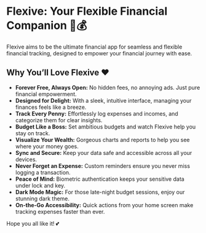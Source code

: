# Flexive: Your Flexible Financial Companion 📱💰

Flexive aims to be the ultimate financial app for seamless and flexible financial tracking, designed to empower your financial journey with ease.

## Why You’ll Love Flexive ❤️

- **Forever Free, Always Open:** No hidden fees, no annoying ads. Just pure financial empowerment.
- **Designed for Delight:** With a sleek, intuitive interface, managing your finances feels like a breeze.
- **Track Every Penny:** Effortlessly log expenses and incomes, and categorize them for clear insights.
- **Budget Like a Boss:** Set ambitious budgets and watch Flexive help you stay on track.
- **Visualize Your Wealth:** Gorgeous charts and reports to help you see where your money goes.
- **Sync and Secure:** Keep your data safe and accessible across all your devices.
- **Never Forget an Expense:** Custom reminders ensure you never miss logging a transaction.
- **Peace of Mind:** Biometric authentication keeps your sensitive data under lock and key.
- **Dark Mode Magic:** For those late-night budget sessions, enjoy our stunning dark theme.
- **On-the-Go Accessibility:** Quick actions from your home screen make tracking expenses faster than ever.

Hope you all like it! 💕